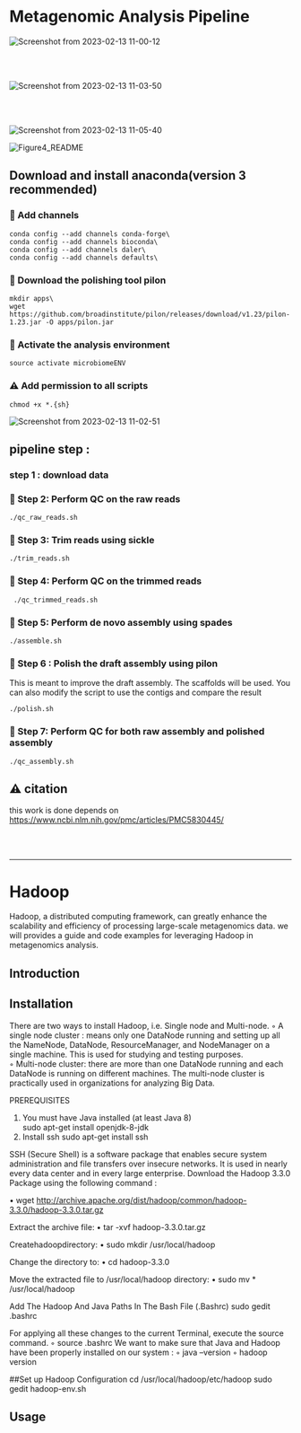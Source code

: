 # Metagenomic Analysis Pipeline

![Screenshot from 2023-02-13 11-00-12](https://user-images.githubusercontent.com/64088888/218414866-a300ccc6-4db2-4453-8e38-0d407945aa0e.png)

<br>
<br>

![Screenshot from 2023-02-13 11-03-50](https://user-images.githubusercontent.com/64088888/218415435-71e089e3-a604-43ad-ba3e-85e3ad4ad0c1.png)

<br>
<br>


![Screenshot from 2023-02-13 11-05-40](https://user-images.githubusercontent.com/64088888/218416004-f38cf3e5-f20e-4790-90f3-36f54d747d7b.png)


![Figure4_README](https://user-images.githubusercontent.com/64088888/209128528-73c13ea8-35bc-44c5-bcb4-d155f562de17.jpg)
## Download and install anaconda(version 3 recommended)
### :beginner: Add channels

```
conda config --add channels conda-forge\
conda config --add channels bioconda\
conda config --add channels daler\
conda config --add channels defaults\
```
### :beginner: Download the polishing tool pilon

```
mkdir apps\
wget https://github.com/broadinstitute/pilon/releases/download/v1.23/pilon-1.23.jar -O apps/pilon.jar
```
### :beginner: Activate the analysis environment
```
source activate microbiomeENV
```
### :warning: Add permission to all scripts
```
chmod +x *.{sh}
```
![Screenshot from 2023-02-13 11-02-51](https://user-images.githubusercontent.com/64088888/218415240-443e68a8-bc6d-4618-838e-1c677e5a5357.png)



## pipeline step : 

### step 1 : download data
### :hammer: Step 2: Perform QC on the raw reads
```
./qc_raw_reads.sh
```
### :hammer: Step 3: Trim reads using sickle
```
./trim_reads.sh
```
### :hammer: Step 4: Perform QC on the trimmed reads

```
 ./qc_trimmed_reads.sh
```
### :hammer: Step 5: Perform de novo assembly using spades

```
./assemble.sh
```
### :hammer: Step 6 : Polish the draft assembly using pilon 
This is meant to improve the draft assembly. The scaffolds will be used. You can also modify the script to use the contigs and compare the result 
```
./polish.sh
```
### :hammer: Step 7: Perform QC for both raw assembly and polished assembly
```
./qc_assembly.sh
```


## :warning: citation
this work is done depends on 
https://www.ncbi.nlm.nih.gov/pmc/articles/PMC5830445/



<br>
<br>

<hr>


# Hadoop 
Hadoop, a distributed computing framework, can greatly enhance the scalability and efficiency of processing large-scale metagenomics data.
we will provides a guide and code examples for leveraging Hadoop in metagenomics analysis.

## Introduction
## Installation
There are two ways to install Hadoop, i.e. Single node and 
Multi-node.
◦ A single node cluster : means only one DataNode running and 
setting up all the NameNode, DataNode, ResourceManager, and 
NodeManager on a single machine. This is used for studying and 
testing purposes.
<br>
◦ Multi-node cluster: there are more than one DataNode running and 
each DataNode is running on different machines. The multi-node 
cluster is practically used in organizations for analyzing Big Data.

PREREQUISITES
1. You must have Java installed (at least Java 8) <br>
sudo apt-get install openjdk-8-jdk
2.  Install ssh
 sudo apt-get install ssh

SSH (Secure Shell) is a software package that enables secure system administration and file transfers over insecure networks. It is used in nearly every data center and in every large enterprise.
Download the Hadoop 3.3.0 Package using the following command :

• wget http://archive.apache.org/dist/hadoop/common/hadoop-3.3.0/hadoop-3.3.0.tar.gz

Extract the archive file:
• tar -xvf hadoop-3.3.0.tar.gz

Createhadoopdirectory:
• sudo mkdir /usr/local/hadoop

Change the directory to: 
• cd hadoop-3.3.0

Move the extracted file to /usr/local/hadoop directory: 
• sudo mv * /usr/local/hadoop

Add The Hadoop And Java Paths In The Bash File (.Bashrc)
sudo gedit .bashrc

For applying all these changes to the current Terminal, execute the source command.
◦ source .bashrc
We want to make sure that Java and Hadoop have been properly installed on
our system :
◦ java –version
◦ hadoop version

##Set up Hadoop Configuration
cd /usr/local/hadoop/etc/hadoop
sudo gedit hadoop-env.sh
## Usage

